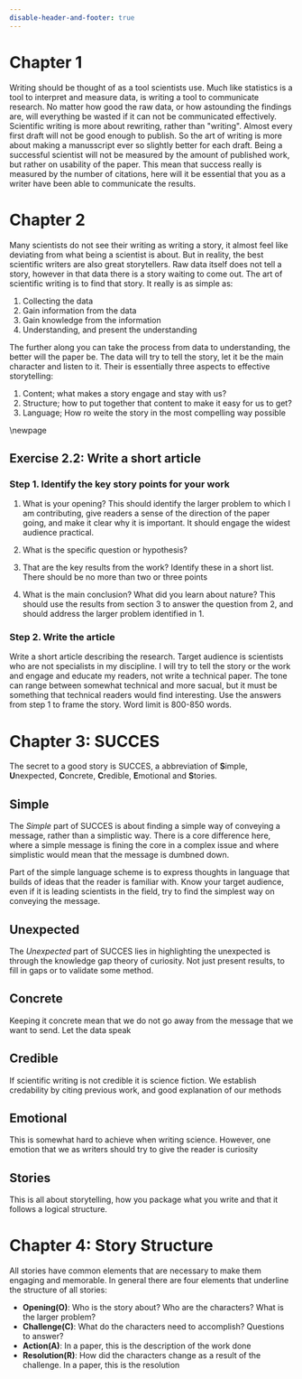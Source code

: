 ```yaml
---
disable-header-and-footer: true
---
```


# Chapter 1 
Writing should be thought of as a tool scientists use. Much like statistics is
a tool to interpret and measure data, is writing a tool to communicate
research. No matter how good the raw data, or how astounding the findings are,
will everything be wasted if it can not be communicated effectively. Scientific
writing is more about rewriting, rather than "writing". Almost every first
draft will not be good enough to publish. So the art of writing is more about
making a manusscript ever so slightly better for each draft. Being a successful
scientist will not be measured by the amount of published work, but rather on
usability of the paper. This mean that success really is measured by the number
of citations, here will it be essential that you as a writer have been able to
communicate the results.

# Chapter 2
Many scientists do not see their writing as writing a story, it almost feel
like deviating from what being a scientist is about. But in reality, the best
scientific writers are also great storytellers. Raw data itself does not tell a
story, however in that data there is a story waiting to come out. The art of
scientific writing is to find that story. It really is as simple as:

1. Collecting the data
2. Gain information from the data
3. Gain knowledge from the information
4. Understanding, and present the understanding 

The further along you can take the process from data to understanding, the
better will the paper be. The data will try to tell the story, let it be the
main character and listen to it. Their is essentially three aspects to
effective storytelling:

1. Content; what makes a story engage and stay with us?
2. Structure; how to put together that content to make it easy for us to get?
3. Language; How ro weite the story in the most compelling way possible

\newpage
## Exercise 2.2: Write a short article
### Step 1. Identify the key story points for your work
1. What is your opening? This should identify the larger problem to which I am
   contributing, give readers a sense of the direction of the paper going, and
   make it clear why it is important. It should engage the widest audience
   practical.

2. What is the specific question or hypothesis?
3. That are the key results from the work? Identify these in a short list.
   There should be no more than two or three points
4. What is the main conclusion? What did you learn about nature? This should
   use the results from section 3 to answer
   the question from 2, and should address the larger problem identified in 1.

### Step 2. Write the article
Write a short article describing the research. Target audience is scientists
who are not specialists in my discipline. I will try to tell the story or the
work and engage and educate my readers, not write a technical paper. The tone
can range between somewhat technical and more sacual, but it must be something
that technical readers would find interesting. Use the answers from step 1 to
frame the story. Word limit is 800-850 words.

# Chapter 3: SUCCES
The secret to a good story is SUCCES, a abbreviation of **S**imple, **U**nexpected,
**C**oncrete, **C**redible, **E**motional and **S**tories.

## Simple
The *Simple* part of SUCCES is about finding a simple way of conveying a
message, rather than a simplistic way. There is a core difference here, where a
simple message is fining the core in a complex issue and where simplistic would
mean that the message is dumbned down.

Part of the simple language scheme is to express thoughts in language that
builds of ideas that the reader is familiar with. Know your target audience,
even if it is leading scientists in the field, try to find the simplest way on
conveying the message.

## Unexpected
The *Unexpected* part of SUCCES lies in highlighting the unexpected is through the knowledge
gap theory of curiosity. Not just present results, to fill in gaps or to validate some 
method.

## Concrete 
Keeping it concrete mean that we do not go away from the message that we want to 
send. Let the data speak

## Credible 
If scientific writing is not credible it is science fiction. We establish credability
by citing previous work, and good explanation of our methods

## Emotional 
This is somewhat hard to achieve when writing science. However, one emotion that
we as writers should try to give the reader is curiosity

## Stories 
This is all about storytelling, how you package what you write and that it follows
a logical structure.


# Chapter 4: Story Structure
All stories have common elements that are necessary to make them engaging and memorable. In 
general there are four elements that underline the structure of all stories:

* **Opening(O)**: Who is the story about? Who are the characters? What is the
  larger problem?
* **Challenge(C)**: What do the characters need to accomplish? Questions to
  answer?
* **Action(A)**: In a paper, this is the description of the work done
* **Resolution(R)**: How did the characters change as a result of the
  challenge. In a paper, this is the resolution


